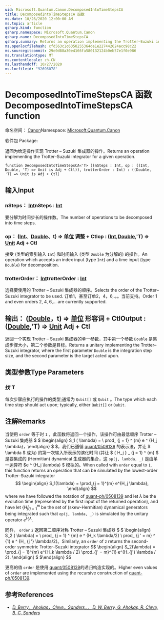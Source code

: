 ```yaml
---
uid: Microsoft.Quantum.Canon.DecomposedIntoTimeStepsCA
title: DecomposedIntoTimeStepsCA 函数
ms.date: 10/26/2020 12:00:00 AM
ms.topic: article
qsharp.kind: function
qsharp.namespace: Microsoft.Quantum.Canon
qsharp.name: DecomposedIntoTimeStepsCA
qsharp.summary: Returns an operation implementing the Trotter–Suzuki integrator for a given operation.
ms.openlocfilehash: cfd563c1c6350255364de1e227442624acc98c22
ms.sourcegitcommit: 29e0d88a30e4166fa580132124b0eb57e1f0e986
ms.translationtype: MT
ms.contentlocale: zh-CN
ms.lasthandoff: 10/27/2020
ms.locfileid: "92696078"
---
```

# <a name="decomposedintotimestepsca-function"></a><span data-ttu-id="dbd3f-102">DecomposedIntoTimeStepsCA 函数</span><span class="sxs-lookup"><span data-stu-id="dbd3f-102">DecomposedIntoTimeStepsCA function</span></span>

<span data-ttu-id="dbd3f-103">命名空间： [Canon](xref:Microsoft.Quantum.Canon)</span><span class="sxs-lookup"><span data-stu-id="dbd3f-103">Namespace: [Microsoft.Quantum.Canon](xref:Microsoft.Quantum.Canon)</span></span>

<span data-ttu-id="dbd3f-104">软件包 [](https://nuget.org/packages/)</span><span class="sxs-lookup"><span data-stu-id="dbd3f-104">Package: [](https://nuget.org/packages/)</span></span>


<span data-ttu-id="dbd3f-105">返回为给定操作实现 Trotter – Suzuki 集成器的操作。</span><span class="sxs-lookup"><span data-stu-id="dbd3f-105">Returns an operation implementing the Trotter–Suzuki integrator for a given operation.</span></span>

```qsharp
function DecomposedIntoTimeStepsCA<'T> ((nSteps : Int, op : ((Int, Double, 'T) => Unit is Adj + Ctl)), trotterOrder : Int) : ((Double, 'T) => Unit is Adj + Ctl)
```


## <a name="input"></a><span data-ttu-id="dbd3f-106">输入</span><span class="sxs-lookup"><span data-stu-id="dbd3f-106">Input</span></span>

### <a name="nsteps--int"></a><span data-ttu-id="dbd3f-107">nSteps： [Int](xref:microsoft.quantum.lang-ref.int)</span><span class="sxs-lookup"><span data-stu-id="dbd3f-107">nSteps : [Int](xref:microsoft.quantum.lang-ref.int)</span></span>

<span data-ttu-id="dbd3f-108">要分解为时间步长的操作数。</span><span class="sxs-lookup"><span data-stu-id="dbd3f-108">The number of operations to be decomposed into time steps.</span></span>


### <a name="op--intdoublet--unit-adj--ctl"></a><span data-ttu-id="dbd3f-109">op： ([Int](xref:microsoft.quantum.lang-ref.int)、[Double](xref:microsoft.quantum.lang-ref.double)、t) => [单位](xref:microsoft.quantum.lang-ref.unit) 调整 + Ctl</span><span class="sxs-lookup"><span data-stu-id="dbd3f-109">op : ([Int](xref:microsoft.quantum.lang-ref.int),[Double](xref:microsoft.quantum.lang-ref.double),'T) => [Unit](xref:microsoft.quantum.lang-ref.unit) Adj + Ctl</span></span>

<span data-ttu-id="dbd3f-110">接受 (类型的索引输入 `Int`) 和时间输入 (类型 `Double` 为分解的) 的操作。</span><span class="sxs-lookup"><span data-stu-id="dbd3f-110">An operation which accepts an index input (type `Int`) and a time input (type `Double`) for decomposition.</span></span>


### <a name="trotterorder--int"></a><span data-ttu-id="dbd3f-111">trotterOrder： [Int](xref:microsoft.quantum.lang-ref.int)</span><span class="sxs-lookup"><span data-stu-id="dbd3f-111">trotterOrder : [Int](xref:microsoft.quantum.lang-ref.int)</span></span>

<span data-ttu-id="dbd3f-112">选择要使用的 Trotter – Suzuki 集成器的顺序。</span><span class="sxs-lookup"><span data-stu-id="dbd3f-112">Selects the order of the Trotter–Suzuki integrator to be used.</span></span>
<span data-ttu-id="dbd3f-113">订单1，甚至订单2，4，6,.。。当前支持。</span><span class="sxs-lookup"><span data-stu-id="dbd3f-113">Order 1 and even orders 2, 4, 6,... are currently supported.</span></span>



## <a name="output--doublet--unit-adj--ctl"></a><span data-ttu-id="dbd3f-114">输出： ([Double](xref:microsoft.quantum.lang-ref.double)，t) => [单位](xref:microsoft.quantum.lang-ref.unit) 形容词 + Ctl</span><span class="sxs-lookup"><span data-stu-id="dbd3f-114">Output : ([Double](xref:microsoft.quantum.lang-ref.double),'T) => [Unit](xref:microsoft.quantum.lang-ref.unit) Adj + Ctl</span></span>

<span data-ttu-id="dbd3f-115">返回一个实现 Trotter – Suzuki 集成器的单一参数，其中第一个参数 `Double` 是集成步骤大小，第二个参数是目标。</span><span class="sxs-lookup"><span data-stu-id="dbd3f-115">Returns a unitary implementing the Trotter–Suzuki integrator, where the first parameter `Double` is the integration step size, and the second parameter is the target acted upon.</span></span>

## <a name="type-parameters"></a><span data-ttu-id="dbd3f-116">类型参数</span><span class="sxs-lookup"><span data-stu-id="dbd3f-116">Type Parameters</span></span>

### <a name="t"></a><span data-ttu-id="dbd3f-117">找</span><span class="sxs-lookup"><span data-stu-id="dbd3f-117">'T</span></span>

<span data-ttu-id="dbd3f-118">每次步骤应执行的操作的类型;通常为 `Qubit[]` 或 `Qubit` 。</span><span class="sxs-lookup"><span data-stu-id="dbd3f-118">The type which each time step should act upon; typically, either `Qubit[]` or `Qubit`.</span></span>

## <a name="remarks"></a><span data-ttu-id="dbd3f-119">注解</span><span class="sxs-lookup"><span data-stu-id="dbd3f-119">Remarks</span></span>

<span data-ttu-id="dbd3f-120">当使用 `order` 等于时 `1` ，此函数将返回一个操作，该操作可由最低顺序 Trotter – Suzuki 集成器 $ $ \begin{align} S_1 ( \lambda) = \ prod_ {j = 1} ^ {m} e ^ {H_j \lambda}，\end{align} $ $，我们已遵循 [quant/0508139](https://arxiv.org/abs/quant-ph/0508139) 的表示法，并让 $ \lambda $ 成为) 的第一次输入所表示的演化时间 (并让 $ \{ H_j \} _ {j = 1} ^ {m} $ 是要集成的 (Hermitian) dynamical 生成器的集合，这 `op(j, lambda, _)` 是由单一运算符 $e ^ {H_j \lambda} $ 模拟的。</span><span class="sxs-lookup"><span data-stu-id="dbd3f-120">When called with `order` equal to `1`, this function returns an operation that can be simulated by the lowest-order Trotter–Suzuki integrator $$ \begin{align} S_1(\lambda) = \prod_{j = 1}^{m} e^{H_j \lambda}, \end{align} $$ where we have followed the notation of [quant-ph/0508139](https://arxiv.org/abs/quant-ph/0508139) and let $\lambda$ be the evolution time (represented by the first input of the returned operation), and have let $\{H_j\}_{j = 1}^{m}$ be the set of (skew-Hermitian) dynamical generators being integrated such that `op(j, lambda, _)` is simulated by the unitary operator $e^{H_j \lambda}$.</span></span>

<span data-ttu-id="dbd3f-121">同样， `order` `2` 返回第二顺序对称 Trotter – Suzuki 集成器 $ $ \begin{align} S_2 ( \lambda) = \ prod_ {j = 1} ^ {m} e ^ {H_k \lambda/2} \ prod_ {j ' = m} ^ {1} e ^ {H_ {j '} \lambda/2}。</span><span class="sxs-lookup"><span data-stu-id="dbd3f-121">Similarly, an `order` of `2` returns the second-order symmetric Trotter–Suzuki integrator $$ \begin{align} S_2(\lambda) = \prod_{j = 1}^{m} e^{H_k \lambda / 2} \prod_{j' = m}^{1} e^{H_{j'} \lambda / 2}.</span></span>
<span data-ttu-id="dbd3f-122">\end{align} $ $</span><span class="sxs-lookup"><span data-stu-id="dbd3f-122">\end{align} $$</span></span>

<span data-ttu-id="dbd3f-123">更高的值 `order` 是使用 [quant/0508139](https://arxiv.org/abs/quant-ph/0508139)的递归构造实现的。</span><span class="sxs-lookup"><span data-stu-id="dbd3f-123">Higher even values of `order` are implemented using the recursive construction of [quant-ph/0508139](https://arxiv.org/abs/quant-ph/0508139).</span></span>

## <a name="references"></a><span data-ttu-id="dbd3f-124">参考</span><span class="sxs-lookup"><span data-stu-id="dbd3f-124">References</span></span>

- [<span data-ttu-id="dbd3f-125">*D. Berry，Ahokas，Cleve，Sanders，，*</span><span class="sxs-lookup"><span data-stu-id="dbd3f-125"> *D. W. Berry, G. Ahokas, R. Cleve, B. C. Sanders* </span></span>](https://arxiv.org/abs/quant-ph/0508139)